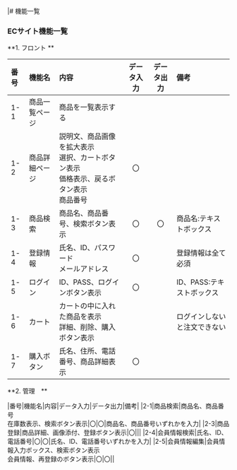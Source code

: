 |# 機能一覧
### ECサイト機能一覧
**1. フロント **

|番号|機能名|内容|データ入力|データ出力|備考|
|:---|:---|:---|:---:|:---:|:--
|1-1|商品一覧ページ|商品を一覧表示する||||
|1-2|商品詳細ページ|説明文、商品画像を拡大表示<br>選択、カートボタン表示<br>価格表示、戻るボタン表示<br>商品番号|〇|||
|1-3|商品検索|商品名、商品番号、検索ボタン表示|〇|〇|商品名:テキストボックス|
|1-4|登録情報|氏名、ID、パスワード<br>メールアドレス|〇||登録情報は全て必須|
|1-5|ログイン|ID、PASS、ログインボタン表示|〇||ID、PASS:テキストボックス|
|1-6|カート|カートの中に入れた商品を表示<br>詳細、削除、購入ボタン表示|||ログインしないと注文できない|
|1-7|購入ボタン|氏名、住所、電話番号、商品詳細表示|〇|||

**2. 管理　**

|番号|機能名|内容|データ入力|データ出力|備考|
|2-1|商品検索|商品名、商品番号<br>在庫数表示、検索ボタン表示|〇|〇|商品名、商品番号いずれかを入力|
|2-3|商品登録|商品詳細、画像添付、登録ボタン表示|〇|||
|2-4|会員情報検索|氏名、ID、電話番号|〇|〇|氏名、ID、電話番号いずれかを入力|
|2-5|会員情報編集|会員情報入力ボックス、検索ボタン表示<br>会員情報、再登録のボタン表示|〇|〇||
